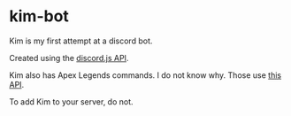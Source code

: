 # kim-bot
Kim is my first attempt at a discord bot.

Created using the [discord.js API](https://www.npmjs.com/package/discord.js).

Kim also has Apex Legends commands. I do not know why. Those use [this API](https://apexlegendsapi.com).

To add Kim to your server, do not.
